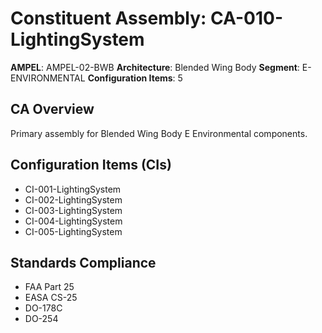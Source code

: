 # Constituent Assembly: CA-010-LightingSystem

**AMPEL**: AMPEL-02-BWB
**Architecture**: Blended Wing Body
**Segment**: E-ENVIRONMENTAL
**Configuration Items**: 5

## CA Overview
Primary assembly for Blended Wing Body E Environmental components.

## Configuration Items (CIs)
- CI-001-LightingSystem
- CI-002-LightingSystem
- CI-003-LightingSystem
- CI-004-LightingSystem
- CI-005-LightingSystem

## Standards Compliance
- FAA Part 25
- EASA CS-25
- DO-178C
- DO-254

